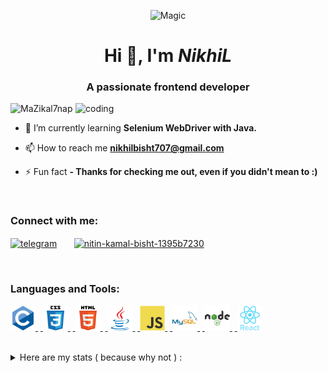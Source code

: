 <!--![logo](https://github.com/MaZikal7nap/MaZikal7nap/blob/main/banner.png)-->
<p align="center">
  <img src="https://capsule-render.vercel.app/api?type=waving&color=auto&height=200&section=header&text=MAZIC&fontSize=50&animation=fadeIn&fontAlignY=35&descAlignY=45" alt="Magic"></img>
</p>
<h1 align="center">Hi 👋, I'm <i>NikhiL</i></h1>
<h3 align="center">A passionate frontend developer</h3>
<img align="right" width="400" alt="coding" src="https://user-images.githubusercontent.com/74038190/238353480-219bcc70-f5dc-466b-9a60-29653d8e8433.gif">
<p align="left"><img src="https://komarev.com/ghpvc/?username=MaZikal7nap&label=Profile%20views&color=0e75b6&style=flat" alt="MaZikal7nap" /> </p>

- 🌱 I’m currently learning **Selenium WebDriver with Java.**

- 📫 How to reach me **nikhilbisht707@gmail.com**

- ⚡ Fun fact **- Thanks for checking me out, even if you didn't mean to :)**
<br>
<h3 align="left">Connect with me:</h3>
<p align="left">
<a href="https://t.me/MaGicaL7Nap" target="blank"><img align="center" src="https://www.iconsdb.com/icons/preview/red/telegram-3-xxl.png" alt="telegram" height="40" width="40" /></a>&nbsp;&nbsp;&nbsp;&nbsp;&nbsp;&nbsp;
<a href="https://linkedin.com/in/nitin-kamal-bisht-1395b7230" target="blank"><img align="center" src="https://raw.githubusercontent.com/rahuldkjain/github-profile-readme-generator/master/src/images/icons/Social/linked-in-alt.svg" alt="nitin-kamal-bisht-1395b7230" height="30" width="40" /></a>    
</p>
<br>

<h3 align="left">Languages and Tools:</h3>
<p align="left"><a href="https://www.cprogramming.com/" target="_blank" rel="noreferrer"> <img src="https://raw.githubusercontent.com/devicons/devicon/master/icons/c/c-original.svg" alt="c" width="40" height="40"/> </a>&nbsp;<a href="https://www.w3schools.com/css/" target="_blank" rel="noreferrer"> <img src="https://raw.githubusercontent.com/devicons/devicon/master/icons/css3/css3-original-wordmark.svg" alt="css3" width="40" height="40"/> </a>&nbsp;<a href="https://www.w3.org/html/" target="_blank" rel="noreferrer"> <img src="https://raw.githubusercontent.com/devicons/devicon/master/icons/html5/html5-original-wordmark.svg" alt="html5" width="40" height="40"/> </a> &nbsp;<a href="https://www.java.com" target="_blank" rel="noreferrer"> <img src="https://raw.githubusercontent.com/devicons/devicon/master/icons/java/java-original.svg" alt="java" width="40" height="40"/> </a> &nbsp;<a href="https://developer.mozilla.org/en-US/docs/Web/JavaScript" target="_blank" rel="noreferrer"> <img src="https://raw.githubusercontent.com/devicons/devicon/master/icons/javascript/javascript-original.svg" alt="javascript" width="40" height="40"/> </a> &nbsp;<a href="https://www.mysql.com/" target="_blank" rel="noreferrer"> <img src="https://raw.githubusercontent.com/devicons/devicon/master/icons/mysql/mysql-original-wordmark.svg" alt="mysql" width="40" height="40"/> </a> &nbsp;<a href="https://nodejs.org" target="_blank" rel="noreferrer"> <img src="https://raw.githubusercontent.com/devicons/devicon/master/icons/nodejs/nodejs-original-wordmark.svg" alt="nodejs" width="40" height="40"/> </a>&nbsp;<a href="https://reactjs.org/" target="_blank" rel="noreferrer"> <img src="https://raw.githubusercontent.com/devicons/devicon/master/icons/react/react-original-wordmark.svg" alt="react" width="40" height="40"/> </a> </p>
<br>
<details>
  <summary>
Here are my stats ( because why not ) :</summary>
  <div>
    <p>
      <img align="top" src="https://github-readme-streak-stats.herokuapp.com/?user=MaZikal7nap&&theme=tokyonight" alt="Github Streak">
      <img src="https://github-readme-stats.vercel.app/api?username=MaZikal7nap&show_icons=true&theme=tokyonight" alt="Github Stats">
      <img src="https://github-readme-stats.vercel.app/api/top-langs/?username=MaZikal7nap&theme=tokyonight" alt="Top Languages">
  </div>
</details>
